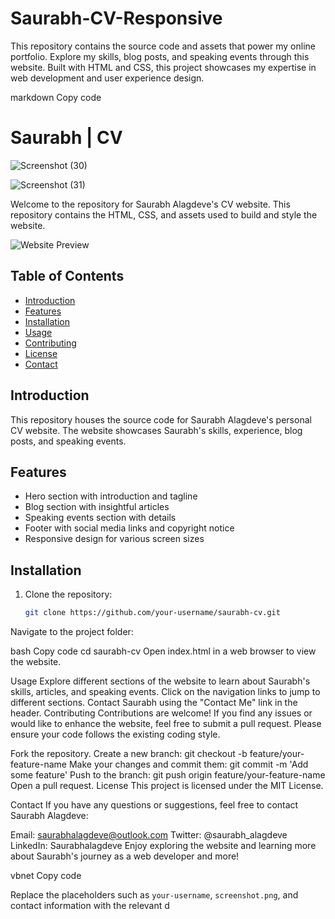 # Saurabh-CV-Responsive
 This repository contains the source code and assets that power my online portfolio. Explore my skills, blog posts, and speaking events through this website. Built with HTML and CSS, this project showcases my expertise in web development and user experience design.

markdown
Copy code
# Saurabh | CV

![Screenshot (30)](https://github.com/saurabhalagdeve/Saurabh-CV-Responsive/assets/127332934/19bbe441-4242-4922-8a8d-3204d4b23b52)

![Screenshot (31)](https://github.com/saurabhalagdeve/Saurabh-CV-Responsive/assets/127332934/be480eef-f857-4de2-9e30-35c2a4bfcad2)

Welcome to the repository for Saurabh Alagdeve's CV website. This repository contains the HTML, CSS, and assets used to build and style the website.

![Website Preview](screenshot.png) <!-- Replace with an actual screenshot of your website -->

## Table of Contents

- [Introduction](#introduction)
- [Features](#features)
- [Installation](#installation)
- [Usage](#usage)
- [Contributing](#contributing)
- [License](#license)
- [Contact](#contact)

## Introduction

This repository houses the source code for Saurabh Alagdeve's personal CV website. The website showcases Saurabh's skills, experience, blog posts, and speaking events.

## Features

- Hero section with introduction and tagline
- Blog section with insightful articles
- Speaking events section with details
- Footer with social media links and copyright notice
- Responsive design for various screen sizes

## Installation

1. Clone the repository:

   ```bash
   git clone https://github.com/your-username/saurabh-cv.git
Navigate to the project folder:

bash
Copy code
cd saurabh-cv
Open index.html in a web browser to view the website.

Usage
Explore different sections of the website to learn about Saurabh's skills, articles, and speaking events.
Click on the navigation links to jump to different sections.
Contact Saurabh using the "Contact Me" link in the header.
Contributing
Contributions are welcome! If you find any issues or would like to enhance the website, feel free to submit a pull request. Please ensure your code follows the existing coding style.

Fork the repository.
Create a new branch: git checkout -b feature/your-feature-name
Make your changes and commit them: git commit -m 'Add some feature'
Push to the branch: git push origin feature/your-feature-name
Open a pull request.
License
This project is licensed under the MIT License.

Contact
If you have any questions or suggestions, feel free to contact Saurabh Alagdeve:

Email: saurabhalagdeve@outlook.com
Twitter: @saurabh_alagdeve
LinkedIn: Saurabhalagdeve
Enjoy exploring the website and learning more about Saurabh's journey as a web developer and more!

vbnet
Copy code

Replace the placeholders such as `your-username`, `screenshot.png`, and contact information with the relevant d
